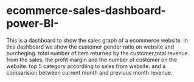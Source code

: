 # ecommerce-sales-dashboard-power-BI-
This is a dashboard to show the sales graph of a ecommerce website. in this dashboard we show the customer gender ratio on website and purcheging.
total number of item returned by the customer,total revenue from the sales, the profit margin and the number of customer on the website.
top 5 category accordiing to sales from website. and a comparision between current month and previous month revenue.
